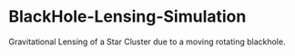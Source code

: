 # BlackHole-Lensing-Simulation
Gravitational Lensing of a Star Cluster due to a moving rotating blackhole.
